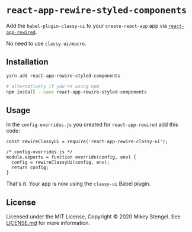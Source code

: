 # `react-app-rewire-styled-components`

Add the `babel-plugin-classy-ui` to your `create-react-app` app via [`react-app-rewired`](https://github.com/timarney/react-app-rewired).

No need to use `classy-ui/macro`.

## Installation

```sh
yarn add react-app-rewire-styled-components

# alternatively if you're using npm
npm install --save react-app-rewire-styled-components
```

## Usage

In the `config-overrides.js` you created for `react-app-rewired` add this code:

```JS
const rewireClassyUi = require('react-app-rewire-classy-ui');

/* config-overrides.js */
module.exports = function override(config, env) {
  config = rewireClassyUi(config, env);
  return config;
}
```

That's it. Your app is now using the `classy-ui` Babel plugin.

## License

Licensed under the MIT License, Copyright ©️ 2020 Mikey Stengel. See [LICENSE.md](LICENSE.md) for more information.

